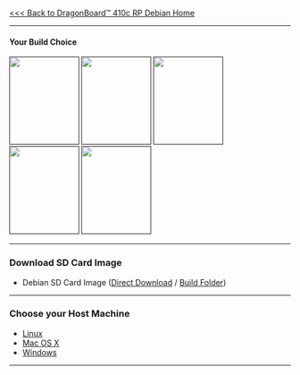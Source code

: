 [<<< Back to DragonBoard™ 410c RP Debian Home](https://github.com/sdrobertw/Transition/wiki/DragonBoard™-410c-Linaro-Debian)

***
#### Your Build Choice

[<img src="http://i.imgur.com/jl4GG0d.png" data-canonical-src="http://i.imgur.com/jl4GG0d.png" width="125" height="157" />]()
[<img src="http://i.imgur.com/yRQKDI6.png" data-canonical-src="http://i.imgur.com/yRQKDI6.png" width="125" height="157" />]()
[<img src="http://i.imgur.com/OQGR5yY.png" data-canonical-src="http://i.imgur.com/OQGR5yY.png" width="125" height="157" />]()
[<img src="http://i.imgur.com/yRQKDI6.png" data-canonical-src="http://i.imgur.com/yRQKDI6.png" width="125" height="157" />]()
[<img src="http://i.imgur.com/g8N21m1.png" data-canonical-src="http://i.imgur.com/g8N21m1.png" width="125" height="157" />]()

***
### Download SD Card Image

- Debian SD Card Image ([Direct Download](http://builds.96boards.org/releases/dragonboard410c/linaro/debian/latest/dragonboard410c_sdcard_install_debian-36.zip) / <a href="http://builds.96boards.org/releases/dragonboard410c/linaro/debian/latest/" target="_blank">Build Folder</a>)

***
### Choose your Host Machine

- [Linux](https://github.com/sdrobertw/test-wiki-/wiki/DragonBoard™-410c-Linux-Install#linux-host)
- [Mac OS X](https://github.com/sdrobertw/test-wiki-/wiki/DragonBoard™-410c-Linux-Install#mac-os-x-host)
- [Windows](https://github.com/sdrobertw/test-wiki-/wiki/DragonBoard™-410c-Linux-Install#windows-host)





***